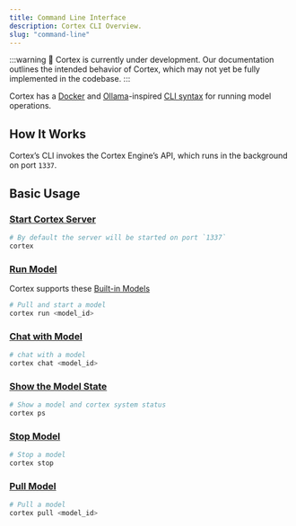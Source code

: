 ```yaml
---
title: Command Line Interface
description: Cortex CLI Overview.
slug: "command-line"
---
```


:::warning
🚧 Cortex is currently under development. Our documentation outlines the intended behavior of Cortex, which may not yet be fully implemented in the codebase.
:::

Cortex has a [Docker](https://docs.docker.com/engine/reference/commandline/cli/) and [Ollama](https://ollama.com/)-inspired [CLI syntax](/docs/cli) for running model operations. 

## How It Works
Cortex’s CLI invokes the Cortex Engine’s API, which runs in the background on port `1337`. 


## Basic Usage
### [Start Cortex Server](/docs/cli)
```bash
# By default the server will be started on port `1337`
cortex
```
### [Run Model](/docs/cli/run)
Cortex supports these [Built-in Models](/models)
```bash
# Pull and start a model
cortex run <model_id>
```
### [Chat with Model](/docs/cli/chat)
```bash
# chat with a model
cortex chat <model_id>
```
### [Show the Model State](/docs/cli/ps) 
```bash
# Show a model and cortex system status
cortex ps
```
### [Stop Model](/docs/cli/stop)
```bash
# Stop a model
cortex stop
```
### [Pull Model](/docs/cli/pull)
```bash
# Pull a model
cortex pull <model_id>
```

